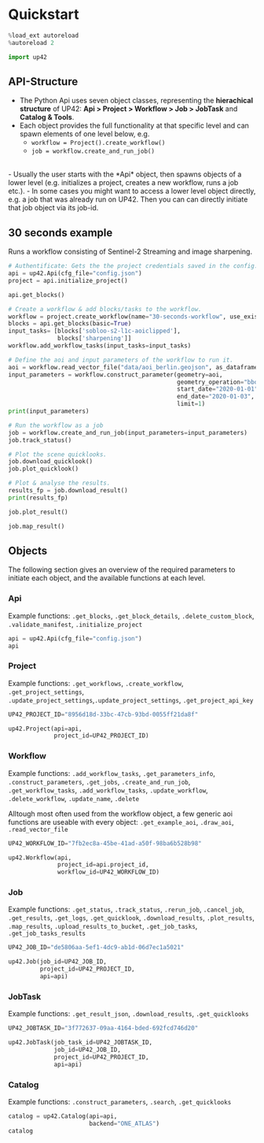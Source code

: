 # Quickstart


```python
%load_ext autoreload
%autoreload 2

import up42
```

## API-Structure

- The Python Api uses seven object classes, representing the **hierachical structure** of UP42: **Api > Project > Workflow > Job > JobTask** and **Catalog & Tools**.
- Each object provides the full functionality at that specific level and can spawn elements of one level below, e.g.
    - `workflow = Project().create_workflow()`
    - `job = workflow.create_and_run_job()`
<br> 
- Usually the user starts with the *Api* object, then spawns objects of a lower level (e.g. initializes a project, creates a new workflow, runs a job etc.). 
- In some cases you might want to access a lower level object directly, e.g. a job that was already run on UP42. Then you can can directly initiate that job object via its job-id.

## 30 seconds example

Runs a workflow consisting of Sentinel-2 Streaming and image sharpening.


```python
# Authentificate: Gets the the project credentials saved in the config.json file.
api = up42.Api(cfg_file="config.json")
project = api.initialize_project()
```


```python
api.get_blocks()
```


```python
# Create a workflow & add blocks/tasks to the workflow.
workflow = project.create_workflow(name="30-seconds-workflow", use_existing=True)
blocks = api.get_blocks(basic=True)
input_tasks= [blocks['sobloo-s2-l1c-aoiclipped'], 
              blocks['sharpening']]
workflow.add_workflow_tasks(input_tasks=input_tasks)
```


```python
# Define the aoi and input parameters of the workflow to run it.
aoi = workflow.read_vector_file("data/aoi_berlin.geojson", as_dataframe=True)
input_parameters = workflow.construct_parameter(geometry=aoi, 
                                                geometry_operation="bbox", 
                                                start_date="2020-01-01",
                                                end_date="2020-01-03",
                                                limit=1)
print(input_parameters)
```


```python
# Run the workflow as a job
job = workflow.create_and_run_job(input_parameters=input_parameters)
job.track_status()
```


```python
# Plot the scene quicklooks.
job.download_quicklook()
job.plot_quicklook()
```


```python
# Plot & analyse the results.
results_fp = job.download_result()
print(results_fp)
```


```python
job.plot_result()
```


```python
job.map_result()
```

## Objects

The following section gives an overview of the required parameters to initiate each object, and the available functions at each level.

### Api

Example functions: `.get_blocks`, `.get_block_details`, `.delete_custom_block`, `.validate_manifest`, `.initialize_project`


```python
api = up42.Api(cfg_file="config.json")
api
```

### Project

Example functions: `.get_workflows`, `.create_workflow`, `.get_project_settings`, `.update_project_settings`,`.update_project_settings`, `.get_project_api_key`


```python
UP42_PROJECT_ID="8956d18d-33bc-47cb-93bd-0055ff21da8f" 

up42.Project(api=api,
             project_id=UP42_PROJECT_ID)
```

### Workflow

Example functions: `.add_workflow_tasks`, `.get_parameters_info`, `.construct_parameters`, `.get_jobs`, `.create_and_run_job`, `.get_workflow_tasks`, `.add_workflow_tasks`, `.update_workflow`, `.delete_workflow`, `.update_name`, `.delete`

Alltough most often used from the workflow object, a few generic aoi functions are useable with every object: `.get_example_aoi`, `.draw_aoi`, `.read_vector_file`


```python
UP42_WORKFLOW_ID="7fb2ec8a-45be-41ad-a50f-98ba6b528b98"

up42.Workflow(api, 
              project_id=api.project_id, 
              workflow_id=UP42_WORKFLOW_ID)
```

### Job

Example functions: `.get_status`, `.track_status`, `.rerun_job`, `.cancel_job`, `.get_results`, `.get_logs`, `.get_quicklook`, `.download_results`, `.plot_results`, `.map_results`, `.upload_results_to_bucket`, `.get_job_tasks`, `.get_job_tasks_results`


```python
UP42_JOB_ID="de5806aa-5ef1-4dc9-ab1d-06d7ec1a5021"

up42.Job(job_id=UP42_JOB_ID, 
         project_id=UP42_PROJECT_ID,
         api=api)
```

### JobTask

Example functions: `.get_result_json`, `.download_results`, `.get_quicklooks`


```python
UP42_JOBTASK_ID="3f772637-09aa-4164-bded-692fcd746d20"

up42.JobTask(job_task_id=UP42_JOBTASK_ID,
             job_id=UP42_JOB_ID,
             project_id=UP42_PROJECT_ID,
             api=api)
```

### Catalog

Example functions: `.construct_parameters`, `.search`, `.get_quicklooks`


```python
catalog = up42.Catalog(api=api, 
                       backend="ONE_ATLAS")
catalog
```


```python

```
